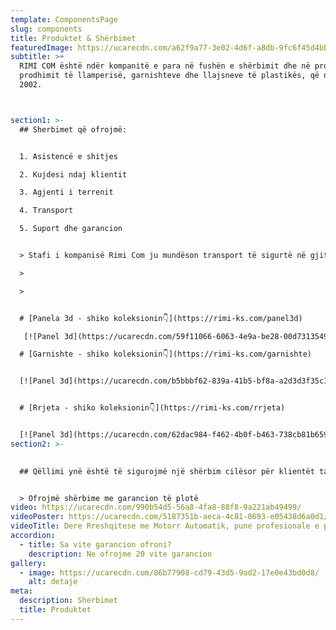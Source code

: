 ```yaml
---
template: ComponentsPage
slug: components
title: Produktet & Shërbimet
featuredImage: https://ucarecdn.com/a62f9a77-3e02-4d6f-a8db-9fc6f45d4bb6/
subtitle: >+
  RIMI COM është ndër kompanitë e para në fushën e shërbimit dhe në procesin e
  prodhimit të llamperisë, garnishteve dhe llajsneve të plastikës, që nga viti
  2002.



section1: >-
  ## Sherbimet që ofrojmë:


  1. Asistencë e shitjes

  2. Kujdesi ndaj klientit

  3. Agjenti i terrenit

  4. Transport

  5. Suport dhe garancion


  > Stafi i kompanisë Rimi Com ju mundëson transport të sigurtë në gjithë Kosovën.

  >

  >


  # [Panela 3d - shiko koleksionin👇](https://rimi-ks.com/panel3d)

   [![Panel 3d](https://ucarecdn.com/59f11066-6063-4e9a-be28-00d731354987/)](https://rimi-ks.com/panel3d)

  # [Garnishte - shiko koleksionin👇](https://rimi-ks.com/garnishte)


  [![Panel 3d](https://ucarecdn.com/b5bbbf62-839a-41b5-bf8a-a2d3d3f35c1b/)](https://rimi-ks.com/garnishte)


  # [Rrjeta - shiko koleksionin👇](https://rimi-ks.com/rrjeta)


  [![Panel 3d](https://ucarecdn.com/62dac984-f462-4b0f-b463-738cb81b6594/)](https://rimi-ks.com/rrjeta)
section2: >-
  

  ## Qëllimi ynë është të sigurojmë një shërbim cilësor për klientët tanë kurdoherë që na kontaktojnë, përmes telefonit ose e-mailit


  > Ofrojmë shërbime me garancion të plotë
video: https://ucarecdn.com/990b54d5-56a8-4fa8-88f8-9a221ab49499/
videoPoster: https://ucarecdn.com/5187351b-aeca-4c81-8693-e05438d6a0d1/
videoTitle: Dere Rreshqitese me Motorr Automatik, pune profesionale e perfunduar. 🚘🏡
accordion:
  - title: Sa vite garancion ofroni?
    description: Ne ofrojme 20 vite garancion
gallery:
  - image: https://ucarecdn.com/86b77908-cd79-43d5-9ad2-17e0e43bd0d8/
    alt: detaje
meta:
  description: Sherbimet
  title: Produktet
---
```

